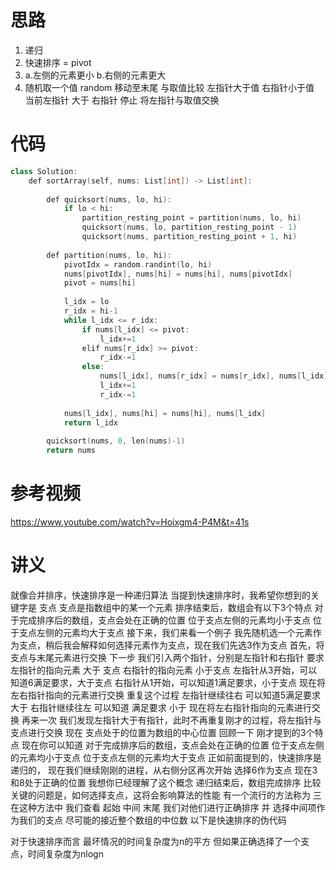 # 思路
1.  递归
2.  快速排序 = pivot 
3.  a.左侧的元素更小
	b.右侧的元素更大
4.  随机取一个值 random
	移动至末尾
	与取值比较
	左指针大于值
	右指针小于值
	当前左指针 大于 右指针 停止
    将左指针与取值交换

# 代码
```cpp
class Solution:
    def sortArray(self, nums: List[int]) -> List[int]:
        
        def quicksort(nums, lo, hi):
            if lo < hi:
                partition_resting_point = partition(nums, lo, hi)
                quicksort(nums, lo, partition_resting_point - 1)
                quicksort(nums, partition_resting_point + 1, hi)
            
        def partition(nums, lo, hi):
            pivotIdx = random.randint(lo, hi)
            nums[pivotIdx], nums[hi] = nums[hi], nums[pivotIdx]
            pivot = nums[hi]
            
            l_idx = lo
            r_idx = hi-1
            while l_idx <= r_idx:
                if nums[l_idx] <= pivot:
                    l_idx+=1
                elif nums[r_idx] >= pivot:
                    r_idx-=1
                else:
                    nums[l_idx], nums[r_idx] = nums[r_idx], nums[l_idx]
                    l_idx+=1
                    r_idx-=1
            
            nums[l_idx], nums[hi] = nums[hi], nums[l_idx]
            return l_idx
        
        quicksort(nums, 0, len(nums)-1)
        return nums
```

# 参考视频
https://www.youtube.com/watch?v=Hoixgm4-P4M&t=41s

# 讲义
就像合并排序，快速排序是一种递归算法
当提到快速排序时，我希望你想到的关键字是 支点
支点是指数组中的某一个元素
排序结束后，数组会有以下3个特点
对于完成排序后的数组，支点会处在正确的位置
位于支点左侧的元素均小于支点
位于支点左侧的元素均大于支点
接下来，我们来看一个例子
我先随机选一个元素作为支点，稍后我会解释如何选择元素作为支点，现在我们先选3作为支点
首先，将支点与末尾元素进行交换
下一步 我们引入两个指针，分别是左指针和右指针 
要求左指针的指向元素 大于 支点
右指针的指向元素 小于支点
左指针从3开始，可以知道6满足要求，大于支点
右指针从1开始，可以知道1满足要求，小于支点
现在将左右指针指向的元素进行交换
重复这个过程
左指针继续往右 可以知道5满足要求 大于
右指针继续往左 可以知道 满足要求 小于
现在将左右指针指向的元素进行交换
再来一次
我们发现左指针大于有指针，此时不再重复刚才的过程，将左指针与支点进行交换
现在 支点处于的位置为数组的中心位置
回顾一下 刚才提到的3个特点
现在你可以知道
对于完成排序后的数组，支点会处在正确的位置
位于支点左侧的元素均小于支点
位于支点左侧的元素均大于支点
正如前面提到的，快速排序是递归的，
现在我们继续刚刚的进程，从右侧分区再次开始
选择6作为支点 
现在3和8处于正确的位置
我想你已经理解了这个概念
递归结束后，数组完成排序
比较关键的问题是，如何选择支点，这将会影响算法的性能
有一个流行的方法称为 
三
在这种方法中 我们查看 起始 中间 末尾
我们对他们进行正确排序 并 选择中间项作为我们的支点 
尽可能的接近整个数组的中位数
以下是快速排序的伪代码

对于快速排序而言
最坏情况的时间复杂度为n的平方
但如果正确选择了一个支点，时间复杂度为nlogn

